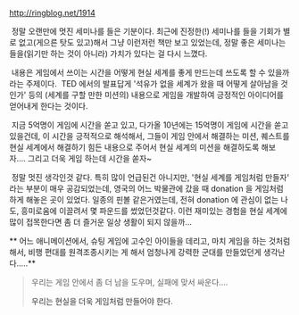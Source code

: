<http://ringblog.net/1914>

 정말 오랜만에 멋진 세미나를 들은 기분이다. 최근에 진정한(!) 세미나를 들을 기회가 별로 없고(게으른 탓도 있고)해서 그냥 이런저런 책만 보고 있었는데, 정말 좋은 세미나는 들을(읽기만 하는 것이 아니라) 가치가 있다는 걸 다시 느꼈다.

 내용은 게임에서 쓰이는 시간을 어떻게 현실 세계를 좋게 만드는데 쓰도록 할 수 있을까라는 주제이다.  TED 에서의 발표답게 '석유가 없을 세계가 왔을 때 어떻게 살아남을 것인가' 등의 (세계를 구할 만한 미션의) 내용으로 게임을 개발하여 긍정적인 아이디어를 얻어내게 한다는 것이다.

 지금 5억명이 게임에 시간을 쏟고 있고, 다가올 10년에는 15억명이 게임에 시간을 쏟고 있을건데, 이 시간을 긍적적으로 해석해서, 그들이 게임 안에서 해결하는 미션, 퀘스트를 현실 세계에서 해결하기 힘든 내용으로 주어서 현실 세계의 미션을 해결하도록 해보자.... 그리고 더욱 게임 하는데 시간을 쏟자~

 정말 멋진 생각인것 같다. 특히 많이 언급된건 아니지만, '현실 세계를 게임처럼 만들자' 라는 부분이 매우 공감되었는데, 영국의 어느 박물관에 갔을 때 donation 을 게임처럼 하게 해놓은 곳이 있었다. 일종의 핀볼 같은거였는데, 전혀 donation 에 관심이 없는 나도, 흥미로움에 이끌려서 몇 파운드를 썼었던것같다. 이런 재미있는 경험을 현실 세계에 많이 접목한다면 좀 더 즐거운 일상 생활이 되지 않을까...

** 어느 애니메이션에서, 슈팅 게임에 고수인 아이들을 데리고, 마치 게임을 하는 것처럼 해서, 비행 편대를 원격조종시키는 게 해서 엄청나게 강력한 군대를 만들었던게 생각난다.....**

> 우리는 게임 안에서 좀 더 남을 도우며, 실패에 맞서 싸운다....
>
> <span class="Apple-style-span" style="color: rgb(51, 51, 51); font-family: 굴림; ">우리는 현실을 더욱 게임처럼 만들어야 한다.</span>

<span class="Apple-style-span" style="color: rgb(51, 51, 51); font-family: 굴림; "></span>
